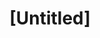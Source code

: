 ---
pid: CH1079
title: "[Untitled]"
location_transcription: University City (maybe even Clark Park)
zipcode: '19104'
outside_phl: 
neighborhood: University City,Belmont,Parkside,Powelton Village
age: '29'
age_range: 20-29
instagram: 
image_file_name: CH_107.jpg
proposal_transcription: To think about how the city is changing with the gentrification
  of West Philadelphia
topic: Culture,Neighborhoods,Gentrification
topic_summary: 0, 0, 0
type: Other No Form
keywords_other: Gentrification
credit: Anna
image_labels: 
twitter: 
facebook: 
permalink: "/monuments/ch1079/"
layout: item-page
---